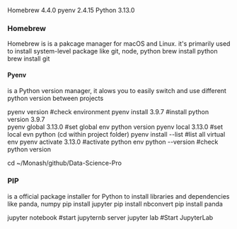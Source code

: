 Homebrew 4.4.0
pyenv 2.4.15
Python 3.13.0

### Homebrew
Homebrew is is a pakcage manager for macOS and Linux. it's primarily used to install system-level package like git, node, python
    brew install python
    brew install git




#### Pyenv
is a Python version manager, it alows you to easily switch and use different python version between projects

 pyenv version                  #check environment
 pyenv install 3.9.7            #install python version 3.9.7    
 pyenv global 3.13.0            #set global env python version
 pyenv local 3.13.0             #set local evn python (cd within project folder)
 pyenv install --list           #list all virtual env
 pyenv activate 3.13.0          #activate python env
 python --version               #check python version



cd ~/Monash/github/Data-Science-Pro


### PIP
is a official package installer for Python to install libraries and dependencies like panda, numpy
    pip install jupyter
    pip install nbconvert
    pip install panda


jupyter notebook #start jupyternb server
jupyter lab #Start JupyterLab
